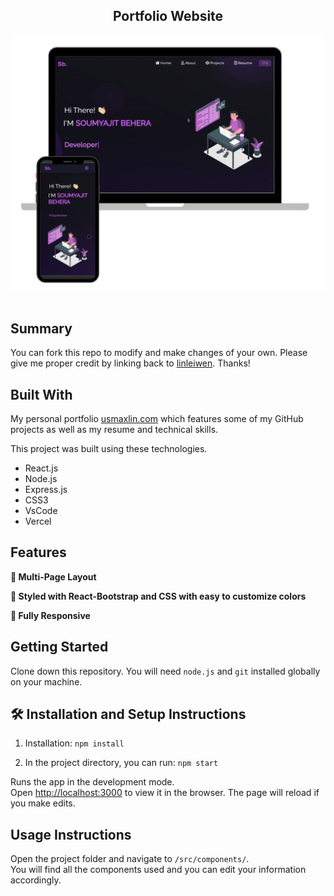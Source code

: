 <h2 align="center">
  Portfolio Website<br/>
</h2>
<div align="center">
  <img alt="Demo" src="./Images/readme-img1.png" />
</div>


<br/>

<center>
</center>


## Summary

You can fork this repo to modify and make changes of your own. Please give me proper credit by linking back to [linleiwen](https://github.com/linleiwen). Thanks!

## Built With

My personal portfolio <a href="https://usmaxlin.com/" target="_blank">usmaxlin.com</a> which features some of my GitHub projects as well as my resume and technical skills.<br/>

This project was built using these technologies.

- React.js
- Node.js
- Express.js
- CSS3
- VsCode
- Vercel

## Features

**📖 Multi-Page Layout**

**🎨 Styled with React-Bootstrap and CSS with easy to customize colors**

**📱 Fully Responsive**

## Getting Started

Clone down this repository. You will need `node.js` and `git` installed globally on your machine.

## 🛠 Installation and Setup Instructions

1. Installation: `npm install`

2. In the project directory, you can run: `npm start`

Runs the app in the development mode.\
Open [http://localhost:3000](http://localhost:3000) to view it in the browser.
The page will reload if you make edits.

## Usage Instructions

Open the project folder and navigate to `/src/components/`. <br/>
You will find all the components used and you can edit your information accordingly.
